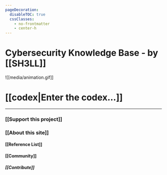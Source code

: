 ```yaml
---
pageDecoration:
  disableTOC: true
  cssClasses:
    - no-frontmatter
    - center-h
---
```

# Cybersecurity Knowledge Base - by [[SH3LL]]
![[media/animation.gif]]
# [[codex|Enter the codex...]]
---
### [[Support this project]]
### [[About this site]]
#### [[Reference List]]
#### [[Community]] 
##### [[Contribute]]
